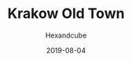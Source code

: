 ---
title: Krakow Old Town
id: krakow-old-town
author: Hexandcube
category: photos
license: CC BY 4.0
licenseUrl: https://creativecommons.org/licenses/by/4.0/legalcode
resolution: 4224x3136
date: 2019-08-04
camera: Huawei LDN-L21
lens: LDN-L21 rear lens
iso: 101
focalLength: 3.462mm
shutterSpeed: 1/1481
aperture: f/2.2
---